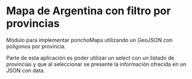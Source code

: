 # Mapa de Argentina con filtro por provincias

Módulo para implementar ponchoMaps utilizando un GeoJSON con polígonos por provincia.

Parte de esta aplicación es poder utilizar un select con un listado de provincias y que al seleccionar se presente la información ofrecida en un JSON con data. 